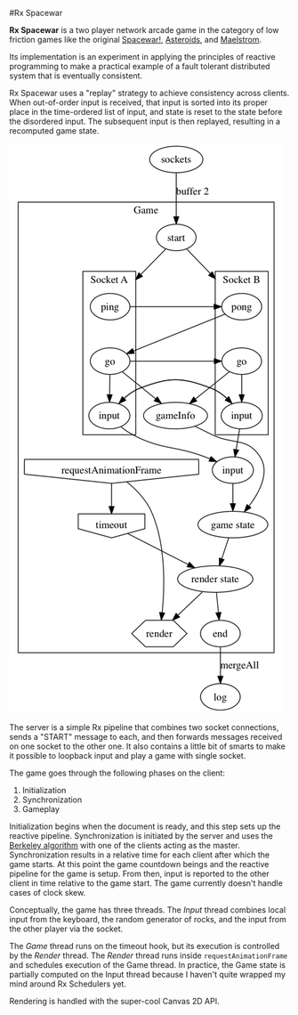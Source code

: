 #Rx Spacewar

**Rx Spacewar** is a two player network arcade game in the category of low friction games like the original [Spacewar!](http://en.wikipedia.org/wiki/Spacewar_(video_game)), [Asteroids](http://en.wikipedia.org/wiki/Asteroids_(video_game)), and [Maelstrom](http://en.wikipedia.org/wiki/Maelstrom_(1992_video_game)).

Its implementation is an experiment in applying the principles of reactive programming to make a practical example of a fault tolerant distributed system that is eventually consistent.

<!--

The process of developing this little game made me realize how alien the reactive paradigm feels at first. When I started, I collected all the input in a reactive stream, dumped that in a global variable and then wrote a conventional imperative arcade game that peeked at that input in a conventional game loop. But one thing I really liked about Rx was I was able to do that and get something working and then slowly figure out how to adapt to the Reactive paradigm.

One thing I noticed was the way this upended my intuitions about modularity. For example, when I originally wrote this, I had the files divided into the semantic things in the game, like ships, and shots and players. Over time, I refactored this along functional lines: ticking the simulation, or drawing. It was tickles me that functional programming is, well, more functional.

But what Ben XXX said when he came here was that it takes about 6 weeks to become comfortable and looking at my git log, that's exactly where I am. Over time, I was able to adapt my imperative code better to the reactive paradigm.

One of the last steps of this was untangling the dependency between the stream of input from the users vs the stream of update requests from 

###Observable of observables
e.g. sockets, server logging,  gameInfo?
###Immutability and share()
###Observable transport

-->
Rx Spacewar uses a "replay" strategy to achieve consistency across clients. When out-of-order input is received, that input is sorted into its proper place in the time-ordered list of input, and state is reset to the state before the disordered input. The subsequent input is then replayed, resulting in a recomputed game state.

![alt text](./README.png "Rx pipeline for Spacewar")

The server is a simple Rx pipeline that combines two socket connections, sends a "START" message to each, and then forwards messages received on one socket to the other one. It also contains a little bit of smarts to make it possible to loopback input and play a game with single socket.

The game goes through the following phases on the client:

1. Initialization
2. Synchronization
3. Gameplay

Initialization begins when the document is ready, and this step sets up the reactive pipeline. Synchronization is initiated by the server and uses the [Berkeley algorithm](http://en.wikipedia.org/wiki/Berkeley_algorithm) with one of the clients acting as the master. Synchronization results in a relative time for each client after which the game starts. At this point the game countdown beings and the reactive pipeline for the game is setup. From then, input is reported to the other client in time relative to the game start. The game currently doesn't handle cases of clock skew.

Conceptually, the game has three threads. The *Input* thread combines local input from the keyboard, the random generator of rocks, and the input from the other player via the socket. 

The *Game* thread runs on the timeout hook, but its execution is controlled by the *Render* thread. The *Render* thread runs inside <code>requestAnimationFrame</code> and schedules execution of the Game thread. In practice, the Game state is partially computed on the Input thread because I haven't quite wrapped my mind around Rx Schedulers yet.

Rendering is handled with the super-cool Canvas 2D API. 
